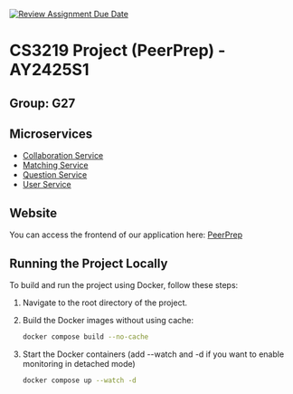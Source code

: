[![Review Assignment Due Date](https://classroom.github.com/assets/deadline-readme-button-22041afd0340ce965d47ae6ef1cefeee28c7c493a6346c4f15d667ab976d596c.svg)](https://classroom.github.com/a/bzPrOe11)
# CS3219 Project (PeerPrep) - AY2425S1
## Group: G27

## Microservices

- [Collaboration Service](./collaboration-service/README.md)
- [Matching Service](./matching-service/README.md)
- [Question Service](./question-service/README.md)
- [User Service](./user-service/README.md)

## Website
You can access the frontend of our application here: [PeerPrep](https://frontend-855876857500.asia-southeast1.run.app/)


## Running the Project Locally

To build and run the project using Docker, follow these steps:

1. Navigate to the root directory of the project.

2. Build the Docker images without using cache:
   ```bash
   docker compose build --no-cache
   ```

3. Start the Docker containers (add --watch and -d if you want to enable monitoring in detached mode)
   ```bash
   docker compose up --watch -d
   ```
